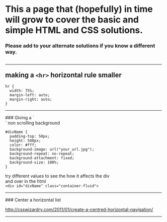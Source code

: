 # This a page that (hopefully) in time will grow to cover the basic and simple HTML and CSS solutions. 
### Please add to your alternate solutions if you know a different way.

## <hr> making a `<hr>` horizontal rule smaller
    hr {
      width: 75%;
      margin-left: auto;
      margin-right: auto;
    }
<hr>
### Giving a `<div>` non scrolling background 


    #divName {
      padding-top: 50px;
      height: 500px;
      color: #fff;
      background-image: url("your_url.jpg");
      background-repeat: no-repeat;
      background-attachment: fixed;
      background-size: 100%;
    }
try different values to see the how it affects the div<br> 
and over in the html<br>
    `<div id="divName" class="container-fluid">`
<hr>
### Center a horizontal list

http://csswizardry.com/2011/01/create-a-centred-horizontal-navigation/
<hr>